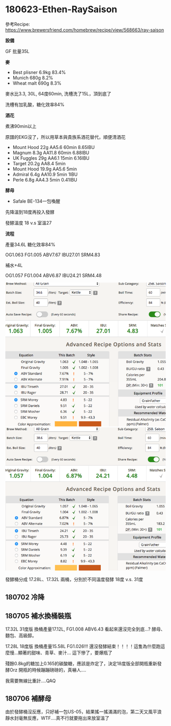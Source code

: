 # 180623-Ethen-RaySaison

參考Recipe: <https://www.brewersfriend.com/homebrew/recipe/view/568663/ray-saison>

**設備**

GF 批量35L

**麥**

* Best plisner 6.9kg 83.4%
* Munich 680g 8.2%
* Wheat malt 690g 8.3%

麥水比3.3, 30L, 64度60min, 洗槽洗了15L，頂到底了

洗槽有加乳酸，糖化效率84%

**酒花**

煮沸90min以上

原譜的EKG沒了，所以用草本與貴族系酒花替代，順便清酒花

* Mount Hood 22g AA5.6 60min 8.65IBU
* Magnum 8.3g AA11.8 60min 6.88IBU
* UK Fuggles 29g AA6.1 15min 6.16IBU
* Target 20.2g AA8.4 5min
* Mount Hood 19.9g AA5.6 5min
* Admiral 6.4g AA10.9 5min 1IBU
* Perle 6.8g AA4.3 5min 0.41IBU

**酵母**

* Safale BE-134一包喚醒

先降溫到18度再投入發酵

發酵溫度 18 v.s 室溫27

**流程**

產量34.6L 糖化效率84%

OG1.063 FG1.005 ABV7.67 IBU27.01 SRM4.83

補水+4L

OG1.057 FG1.004 ABV6.87 IBU24.21 SRM4.48

![](../img/test110.png)
![](../img/test111.png)

發酵桶分成 17.28L、17.32L 兩桶，分別於不同溫度發酵 18度 v.s. 31度

## 180702 冷降

## 180705 補水換桶裝瓶

17.32L 31度版 換桶產量17.12L, FG1.008 ABV6.43 看起來還沒完全到底...? 酵母、麵包、高級醇。

17.28L 18度版 換桶產量15.58L FG1.026!!! 還沒發酵結束！！！！這隻為什麼跑這麼慢...顯著的甜味、青草、麥汁... 這下慘了，要爆瓶了

殘餘0.8kg的糖加上0.165的碳酸糖，應該是炸定了，決定18度版全部開瓶重新發酵Orz 開瓶的時候蹦蹦磅磅的，真嚇人....

我需要無線比重計....QAQ

## 180706 補酵母

由於發酵桶沒反應，只好補一包US-05，結果搖一搖滿滿的泡，第二天又風平浪靜水封毫無反應，WTF....真不行就要拖出來放室溫了